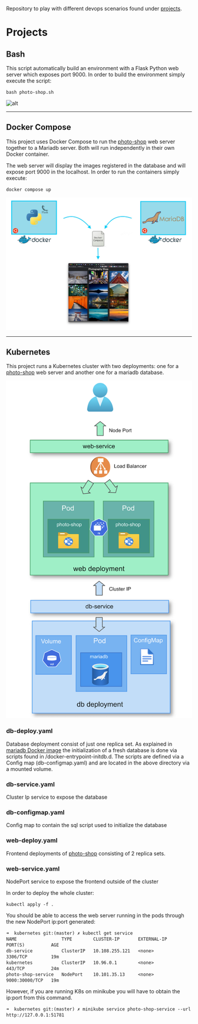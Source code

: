 Repository to play with different devops scenarios found under [projects](https://github.com/awoisoak/devops-sandbox/tree/master/projects).

# Projects

## Bash
This script automatically build an environment with a Flask Python web server which exposes port 9000. In order to build the environment simply execute the script:

    bash photo-shop.sh

![alt](https://raw.githubusercontent.com/awoisoak/devops-sandbox/master/projects/bash/script.gif)


----------


## Docker Compose

This project uses Docker Compose to run the [photo-shop](https://github.com/awoisoak/photo-shop/) web server together to a Mariadb server. Both will run independently in their own Docker container.

The web server will display the images registered in the database and will expose port 9000 in the localhost. In order to run the containers simply execute:

    docker compose up

![alt](https://raw.githubusercontent.com/awoisoak/devops-sandbox/master/projects/docker-compose/architecture.jpg)


----------


## Kubernetes




This project runs a Kubernetes cluster with two deployments: one for a [photo-shop](https://github.com/awoisoak/photo-shop) web server and another one for a mariadb database.


![kubernetes diagram](https://github.com/awoisoak/devops-sandbox/blob/master/projects/kubernetes/diagram.png)


 ### db-deploy.yaml
Database deployment consist of just one replica set.
As explained in [mariadb Docker image](https://hub.docker.com/_/mariadb) the initialization of a fresh database is done via scripts found in /docker-entrypoint-initdb.d. 
The scripts are defined via a Config map (db-configmap.yaml) and are located in the above directory via a mounted volume. 
 ### db-service.yaml 
Cluster Ip service to expose the database 
 ### db-configmap.yaml
Config map to contain the sql script used to initialize the database
 ### web-deploy.yaml
Frontend deployments of [photo-shop](https://github.com/awoisoak/photo-shop) consisting of 2 replica sets.
 ### web-service.yaml
NodePort service to expose the frontend outside of the cluster


In order to deploy the whole cluster:

```console
kubectl apply -f .
```


You should be able to access the web server running in the pods through the new NodePort ip:port generated:
```console
➜  kubernetes git:(master) ✗ kubectl get service
NAME                 TYPE        CLUSTER-IP       EXTERNAL-IP   PORT(S)          AGE
db-service           ClusterIP   10.108.255.121   <none>        3306/TCP         19m
kubernetes           ClusterIP   10.96.0.1        <none>        443/TCP          24m
photo-shop-service   NodePort    10.101.35.13     <none>        9000:30000/TCP   19m
```

However, if you are running K8s on minikube you will have to obtain the ip:port from this command.

```console
➜  kubernetes git:(master) ✗ minikube service photo-shop-service --url
http://127.0.0.1:51781
```





